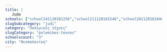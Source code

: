 ```yaml
---
title: |
   Judo
schools: ["school241120181256","school211120181548","school201120181646","school021220182315","school021220181115"]
slugSubcategory: "judi"
category: "Πολεμικές τέχνες"
slugCategory: "polemikes-texnes"
schoolscount: "3"
city: "Θεσσαλονίκη"
---
```


